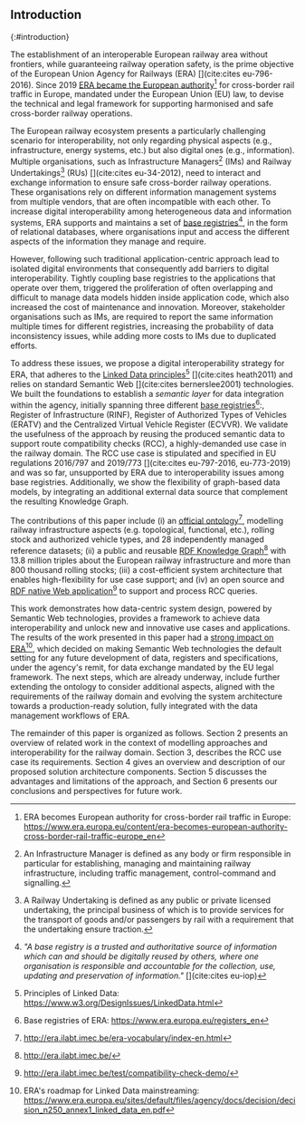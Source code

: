 ## Introduction
{:#introduction}

<!-- Context      -->
The establishment of an interoperable
European railway area without frontiers,
while guaranteeing railway operation safety,
is the prime objective of the European Union Agency for Railways (ERA) [](cite:cites eu-796-2016).
Since 2019 [ERA became the European authority](https://www.era.europa.eu/content/era-becomes-european-authority-cross-border-rail-traffic-europe_en)[^eu-authority] for cross-border rail traffic in Europe,
mandated under the European Union (EU) law,
to devise the technical and legal framework for supporting harmonised
and safe cross-border railway operations.

<!-- What is the problem?      -->
The European railway ecosystem
presents a particularly challenging scenario for interoperability,
not only regarding physical aspects (e.g., infrastructure, energy systems, etc.) but also digital ones (e.g., information).
Multiple organisations, such as Infrastructure Managers[^im] (IMs)
and Railway Undertakings[^ru] (RUs) [](cite:cites eu-34-2012),
need to interact and exchange information to ensure safe cross-border railway operations.
These organisations rely on different information management systems
from multiple vendors, that are often incompatible with each other.
To increase digital interoperability
among heterogeneous data and information systems,
ERA supports and maintains a set of [base registries](https://www.era.europa.eu/registers_en)[^base-registry],
in the form of relational databases,
where organisations input and access
the different aspects of the information they manage and require.

However, following such traditional application-centric approach
lead to isolated digital environments
that consequently add barriers to digital interoperability.
Tightly coupling base registries to the applications that operate over them,
triggered the proliferation of often overlapping
and difficult to manage data models hidden inside application code,
which also increased the cost of maintenance and innovation.
Moreover, stakeholder organisations such as IMs,
are required to report the same information multiple times for different registries,
increasing the probability of data inconsistency issues,
while adding more costs to IMs due to duplicated efforts.

<!-- What is my solution?      -->
To address these issues,
we propose a digital interoperability strategy for ERA,
that adheres to the [Linked Data principles](https://www.w3.org/DesignIssues/LinkedData.html)[^ld-principles] [](cite:cites heath2011)
and relies on standard Semantic Web [](cite:cites bernerslee2001) technologies.
We built the foundations to establish a _semantic layer_ for data integration within the agency,
initially spanning three different [base registries](https://www.era.europa.eu/registers_en)[^era-registries]:,
Register of Infrastructure (RINF),
Register of Authorized Types of Vehicles (ERATV)
and the Centralized Virtual Vehicle Register (ECVVR).
We validate the usefulness of the approach
by reusing the produced semantic data to support route compatibility checks (RCC),
a highly-demanded use case in the railway domain.
The RCC use case is stipulated and specified in EU regulations 2016/797 and 2019/773 [](cite:cites eu-797-2016, eu-773-2019)
and was so far, unsupported by ERA
due to interoperability issues among base registries.
Additionally, we show the flexibility of graph-based data models,
by integrating an additional external data source
that complement the resulting Knowledge Graph.

The contributions of this paper include
(i) an [official ontology](http://era.ilabt.imec.be/era-vocabulary/index-en.html)[^era-ontology], modelling railway infrastructure aspects (e.g. topological, functional, etc.), rolling stock and authorized vehicle types, and 28 independently managed reference datasets;
(ii) a public and reusable [RDF Knowledge Graph](http://era.ilabt.imec.be/)[^era-kg] with 13.8 million triples about the European railway infrastructure and more than 800 thousand rolling stocks;
(iii) a cost-efficient system architecture that enables high-flexibility for use case support; and
(iv) an open source and [RDF native Web application](http://era.ilabt.imec.be/test/compatibility-check-demo/)[^era-ui] to support and process RCC queries.

<!-- What comes after my solution?      -->

This work demonstrates how data-centric system design,
powered by Semantic Web technologies,
provides a framework to achieve data interoperability
and unlock new and innovative use cases and applications.
The results of the work presented in this paper
had a [strong impact on ERA](https://www.era.europa.eu/sites/default/files/agency/docs/decision/decision_n250_annex1_linked_data_en.pdf)[^era-decision],
which decided on making Semantic Web technologies
the default setting for any future development of data,
registers and specifications, under the agency's remit,
for data exchange mandated by the EU legal framework.
The next steps, which are already underway,
include further extending the ontology
to consider additional aspects,
aligned with the requirements of the railway domain
and evolving the system architecture
towards a production-ready solution,
fully integrated with the data management workflows of ERA.

<!-- Outline of the paper      -->
The remainder of this paper is organized as follows.
Section 2 presents an overview of related work in the context
of modelling approaches and interoperability for the railway domain.
Section 3, describes the RCC use case its requirements.
Section 4 gives an overview and description
of our proposed solution architecture components.
Section 5 discusses the advantages and limitations of the approach,
and Section 6 presents our conclusions and perspectives for future work.

[^eu-authority]: ERA becomes European authority for cross-border rail traffic in Europe: <a href="https://www.era.europa.eu/content/era-becomes-european-authority-cross-border-rail-traffic-europe_en" target="_blank">https://www.era.europa.eu/content/era-becomes-european-authority-cross-border-rail-traffic-europe_en</a>

[^im]: An Infrastructure Manager is defined as any body or firm responsible in particular for establishing, managing and maintaining railway infrastructure, including traffic management, control-command and signalling.

[^ru]: A Railway Undertaking is defined as any public or private licensed undertaking, the principal business of which is to provide services for the transport of goods and/or passengers by rail with a requirement that the undertaking ensure traction.

[^base-registry]: _"A base registry is  a  trusted  and  authoritative  source  of  information  which  can  and  should be digitally reused by others, where one organisation is responsible and accountable  for  the  collection,  use,  updating  and  preservation  of  information."_ [](cite:cites eu-iop)

[^ld-principles]: Principles of Linked Data: <a href="https://www.w3.org/DesignIssues/LinkedData.html">https://www.w3.org/DesignIssues/LinkedData.html</a>

[^era-registries]: Base registries of ERA: <a href="https://www.era.europa.eu/registers_en">https://www.era.europa.eu/registers_en</a>

[^era-ontology]: <a href="http://era.ilabt.imec.be/era-vocabulary/index-en.html">http://era.ilabt.imec.be/era-vocabulary/index-en.html</a>

[^era-kg]: <a href="http://era.ilabt.imec.be/">http://era.ilabt.imec.be/</a>
 
[^era-ui]: <a href="http://era.ilabt.imec.be/test/compatibility-check-demo/">http://era.ilabt.imec.be/test/compatibility-check-demo/</a>

[^era-decision]: ERA's roadmap for Linked Data mainstreaming: <a href="https://www.era.europa.eu/sites/default/files/agency/docs/decision/decision_n250_annex1_linked_data_en.pdf">https://www.era.europa.eu/sites/default/files/agency/docs/decision/decision_n250_annex1_linked_data_en.pdf</a>

